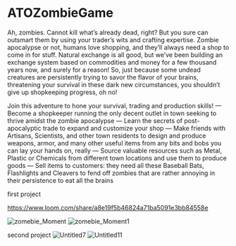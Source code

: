 # ATOZombieGame

Ah, zombies. Cannot kill what’s already dead, right? But you sure can outsmart them by using your trader’s wits and crafting expertise.
Zombie apocalypse or not, humans love shopping, and they’ll always need a shop to come in for stuff. Natural exchange is all good, but we’ve been building an exchange system based on commodities and money for a few thousand years now, and surely for a reason! So, just because some undead creatures are persistently trying to savor the flavor of your brains, threatening your survival in these dark new circumstances, you shouldn’t give up shopkeeping progress, oh no!

Join this adventure to hone your survival, trading and production skills!
— Become a shopkeeper running the only decent outlet in town seeking to thrive amidst the zombie apocalypse
— Learn the secrets of post-apocalyptic trade to expand and customize your shop
— Make friends with Artisans, Scientists, and other town residents to design and produce weapons, armor, and many other useful items from any bits and bobs you can lay your hands on, really
— Source valuable resources such as Metal, Plastic or Chemicals from different town locations and use them to produce goods
— Sell items to customers: they need all these Baseball Bats, Flashlights and Cleavers to fend off zombies that are rather annoying in their persistence to eat all the brains

first project

https://www.loom.com/share/a8e19f5b46824a71ba5091e3bb84558e

![zomebie_Moment](https://user-images.githubusercontent.com/89033750/161433866-3fdbe201-9140-4f51-8428-6fed9c38164a.jpg)
![zomebie_Moment1](https://user-images.githubusercontent.com/89033750/161433879-1a4b16fa-845f-43c6-99c8-2bf0da437190.jpg)


second project
![Untitled7](https://user-images.githubusercontent.com/89033750/161433887-fd333b63-8d84-41ea-ab8e-8d70b29d8638.png)
![Untitled11](https://user-images.githubusercontent.com/89033750/161433888-32623e38-eb26-4474-bc52-bf1355385bed.png)
